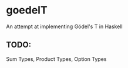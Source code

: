 # goedelT
An attempt at implementing Gödel's T in Haskell

## TODO:
Sum Types, Product Types, Option Types
